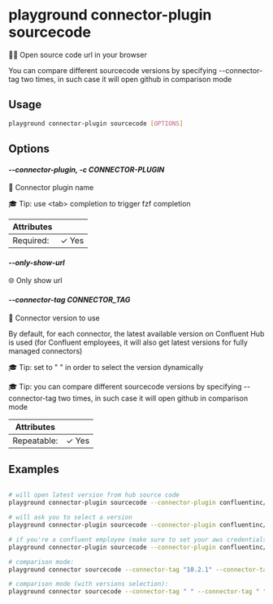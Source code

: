 # playground connector-plugin sourcecode

🧑‍💻 Open source code url in your browser  
  
You can compare different sourcecode versions by specifying --connector-tag two times, in such case it will open github in comparison mode  


## Usage

```bash
playground connector-plugin sourcecode [OPTIONS]
```

## Options

#### *--connector-plugin, -c CONNECTOR-PLUGIN*

🔌 Connector plugin name  
  
🎓 Tip: use \<tab\> completion to trigger fzf completion

| Attributes      | &nbsp;
|-----------------|-------------
| Required:       | ✓ Yes

#### *--only-show-url*

🌐 Only show url

#### *--connector-tag CONNECTOR_TAG*

🔗 Connector version to use  
  
By default, for each connector, the latest available version on Confluent Hub is used (for Confluent employees, it will also get latest versions for fully managed connectors)  
  
🎓 Tip: set to " " in order to select the version dynamically  
  
🎓 Tip: you can compare different sourcecode versions by specifying --connector-tag two times, in such case it will open github in comparison mode

| Attributes      | &nbsp;
|-----------------|-------------
| Repeatable:     |  ✓ Yes

## Examples

```bash

# will open latest version from hub source code
playground connector-plugin sourcecode --connector-plugin confluentinc/kafka-connect-hdfs

# will ask you to select a version
playground connector-plugin sourcecode --connector-plugin confluentinc/kafka-connect-hdfs --connector-tag " "

# if you're a confluent employee (make sure to set your aws credentials), it will also work on proprietary connectors and fully managed connectors
playground connector-plugin sourcecode --connector-plugin confluentinc/MqttSource

# comparison mode:
playground connector sourcecode --connector-tag "10.2.1" --connector-tag "10.2.0"

# comparison mode (with versions selection):
playground connector sourcecode --connector-tag " " --connector-tag " "

```


